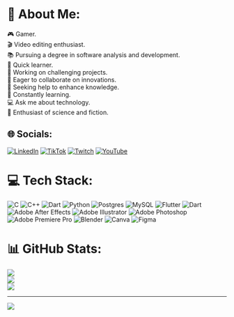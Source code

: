 # 💫 About Me:
🎮 Gamer.<br>🎬 Video editing enthusiast.<br>📚 Pursuing a degree in software analysis and development.<br>🚀 Quick learner.<br>🔧 Working on challenging projects.<br>👥 Eager to collaborate on innovations.<br>🤝 Seeking help to enhance knowledge.<br>📖 Constantly learning.<br>💻 Ask me about technology.<br>🌌 Enthusiast of science and fiction.


## 🌐 Socials:
[![LinkedIn](https://img.shields.io/badge/LinkedIn-%230077B5.svg?logo=linkedin&logoColor=white)](https://linkedin.com/in/angelo-marcari) [![TikTok](https://img.shields.io/badge/TikTok-%23000000.svg?logo=TikTok&logoColor=white)](https://tiktok.com/@ocelotexg) [![Twitch](https://img.shields.io/badge/Twitch-%239146FF.svg?logo=Twitch&logoColor=white)](https://twitch.tv/ocelotexg) [![YouTube](https://img.shields.io/badge/YouTube-%23FF0000.svg?logo=YouTube&logoColor=white)](https://youtube.com/@ocelotex2294) 

# 💻 Tech Stack:
![C](https://img.shields.io/badge/c-%2300599C.svg?style=flat&logo=c&logoColor=white) ![C++](https://img.shields.io/badge/c++-%2300599C.svg?style=flat&logo=c%2B%2B&logoColor=white) ![Dart](https://img.shields.io/badge/dart-%230175C2.svg?style=flat&logo=dart&logoColor=white) ![Python](https://img.shields.io/badge/python-3670A0?style=flat&logo=python&logoColor=ffdd54) ![Postgres](https://img.shields.io/badge/postgres-%23316192.svg?style=flat&logo=postgresql&logoColor=white) ![MySQL](https://img.shields.io/badge/mysql-%2300000f.svg?style=flat&logo=mysql&logoColor=white) ![Flutter](https://img.shields.io/badge/Flutter-%2302569B.svg?style=flat&logo=Flutter&logoColor=white) ![Dart](https://img.shields.io/badge/dart-%230175C2.svg?style=flat&logo=dart&logoColor=white) ![Adobe After Effects](https://img.shields.io/badge/Adobe%20After%20Effects-9999FF.svg?style=flat&logo=Adobe%20After%20Effects&logoColor=white) ![Adobe Illustrator](https://img.shields.io/badge/adobe%20illustrator-%23FF9A00.svg?style=flat&logo=adobe%20illustrator&logoColor=white) ![Adobe Photoshop](https://img.shields.io/badge/adobe%20photoshop-%2331A8FF.svg?style=flat&logo=adobe%20photoshop&logoColor=white) ![Adobe Premiere Pro](https://img.shields.io/badge/Adobe%20Premiere%20Pro-9999FF.svg?style=flat&logo=Adobe%20Premiere%20Pro&logoColor=white) ![Blender](https://img.shields.io/badge/blender-%23F5792A.svg?style=flat&logo=blender&logoColor=white) ![Canva](https://img.shields.io/badge/Canva-%2300C4CC.svg?style=flat&logo=Canva&logoColor=white) ![Figma](https://img.shields.io/badge/figma-%23F24E1E.svg?style=flat&logo=figma&logoColor=white)
# 📊 GitHub Stats:
![](https://github-readme-stats.vercel.app/api?username=Ocelotex&theme=slateorange&hide_border=true&include_all_commits=false&count_private=false)<br/>
![](https://github-readme-streak-stats.herokuapp.com/?user=Ocelotex&theme=slateorange&hide_border=true)<br/>
![](https://github-readme-stats.vercel.app/api/top-langs/?username=Ocelotex&theme=slateorange&hide_border=true&include_all_commits=false&count_private=false&layout=compact)

---
[![](https://visitcount.itsvg.in/api?id=Ocelotex&icon=5&color=12)](https://visitcount.itsvg.in)
